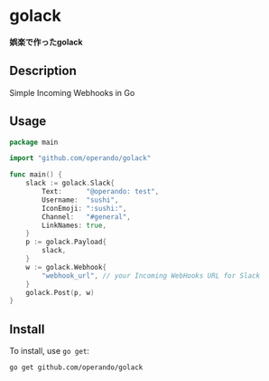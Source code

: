 # golack

**娯楽で作ったgolack**

## Description

Simple Incoming Webhooks in Go

## Usage

```go
package main

import "github.com/operando/golack"

func main() {
	slack := golack.Slack{
		Text:      "@operando: test",
		Username:  "sushi",
		IconEmoji: ":sushi:",
		Channel:   "#general",
		LinkNames: true,
	}
	p := golack.Payload{
		slack,
	}
	w := golack.Webhook{
		"webhook_url", // your Incoming WebHooks URL for Slack
	}
	golack.Post(p, w)
}
```

## Install

To install, use `go get`:

```bash
go get github.com/operando/golack
```
